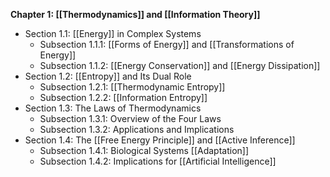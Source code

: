 **Chapter 1: [[Thermodynamics]] and [[Information Theory]]**
- Section 1.1: [[Energy]] in Complex Systems
  - Subsection 1.1.1: [[Forms of Energy]] and [[Transformations of Energy]]
  - Subsection 1.1.2: [[Energy Conservation]] and [[Energy Dissipation]]
- Section 1.2: [[Entropy]] and Its Dual Role
  - Subsection 1.2.1: [[Thermodynamic Entropy]]
  - Subsection 1.2.2: [[Information Entropy]]
- Section 1.3: The Laws of Thermodynamics
  - Subsection 1.3.1: Overview of the Four Laws
  - Subsection 1.3.2: Applications and Implications
- Section 1.4: The [[Free Energy Principle]] and [[Active Inference]]
  - Subsection 1.4.1: Biological Systems [[Adaptation]]
  - Subsection 1.4.2: Implications for [[Artificial Intelligence]]